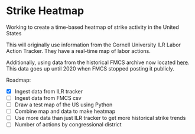 # Strike Heatmap

Working to create a time-based heatmap of strike activity in the United States

This will originally use information from the Cornell University ILR Labor Action Tracker. They have a real-time map of labor actions. 

Additionally, using data from the historical FMCS archive now located [here](https://github.com/labordata/fmcs-work-stoppage). This data goes up until 2020 when FMCS stopped posting it publicly. 

Roadmap:
- [x] Ingest data from ILR tracker
- [ ] Ingest data from FMCS csv
- [ ] Draw a test map of the US using Python
- [ ] Combine map and data to make heatmap
- [ ] Use more data than just ILR tracker to get more historical strike trends
- [ ] Number of actions by congressional district